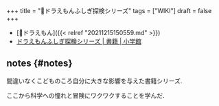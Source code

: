 +++
title = "📝ドラえもんふしぎ探検シリーズ"
tags = ["WIKI"]
draft = false
+++

-   [🔖ドラえもん]({{< relref "20211215150559.md" >}})
-   [ドラえもんふしぎ探検シリーズ | 書籍 | 小学館](https://www.shogakukan.co.jp/books/volume/22169)


## notes {#notes}

間違いなくこどものころ自分に大きな影響を与えた書籍シリーズ.

ここから科学への憧れと冒険にワクワクすることを学んだ.
